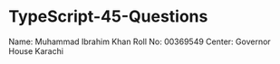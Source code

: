 # TypeScript-45-Questions
Name: Muhammad Ibrahim Khan
Roll No: 00369549
Center: Governor House Karachi
